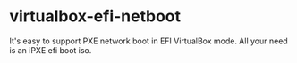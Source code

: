 # virtualbox-efi-netboot
It's easy to support PXE network boot in EFI VirtualBox mode. All your need is an iPXE efi boot iso.

